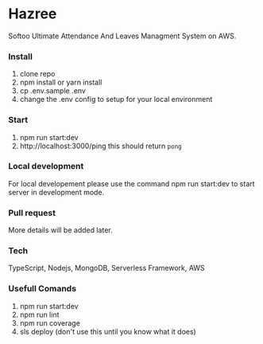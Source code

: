 # Hazree

Softoo Ultimate Attendance And Leaves Managment System on AWS. 

### Install 

1. clone repo
2. npm install or yarn install
3. cp .env.sample .env
4. change the .env config to setup for your local environment

### Start

1. npm run start:dev
2. http://localhost:3000/ping this should return `pong`

### Local development

For local developement please use the command npm run start:dev to start server in development mode.

### Pull request

More details will be added later.

### Tech
TypeScript, Nodejs, MongoDB, Serverless Framework, AWS

### Usefull Comands

1. npm run start:dev
2. npm run lint
3. npm run coverage
4. sls deploy (don't use this until you know what it does)
